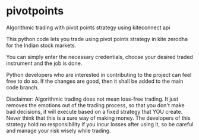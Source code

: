 # pivotpoints
Algorithmic trading with pivot points strategy using kiteconnect api


This python code lets you trade using pivot points strategy in kite zerodha for the Indian stock markets.

You can simply enter the necessary credentials, choose your desired traded instrument and the job is done.

Python developers who are interested in contributing to the project can feel free to do so. If the changes are good, then it shall be added to the main code branch.


Disclaimer: Algorithmic trading does not mean loss-free trading. It just removes the emotions out of the trading process, so that you don't make bad decisions, it will execute based on a fixed strategy that YOU create. Never think that this is a sure way of making money. The developers of this strategy hold no responsibility if you incur losses after using it, so be careful and manage your risk wisely while trading.
